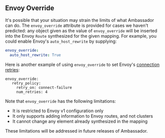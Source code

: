 ## Envoy Override

It's possible that your situation may strain the limits of what Ambassador can do. The `envoy_override` attribute is provided for cases we haven't predicted: any object given as the value of `envoy_override` will be inserted into the Envoy `Route` synthesized for the given mapping. For example, you could enable Envoy's `auto_host_rewrite` by supplying:

```yaml
envoy_override:
  auto_host_rewrite: True
```

Here is another example of using `envoy_override` to set Envoy's [connection retries](https://www.envoyproxy.io/docs/envoy/latest/api-v1/route_config/route.html#retry-policy):

```
envoy_override:
   retry_policy:
     retry_on: connect-failure
     num_retries: 4
```

Note that `envoy_override` has the following limitations:

* It is restricted to Envoy v1 configuration only
* It only supports adding information to Envoy routes, and not clusters
* It cannot change any element already synthesized in the mapping

These limitations will be addressed in future releases of Ambassador.